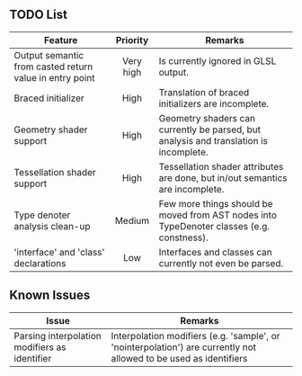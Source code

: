 TODO List
---------

| Feature | Priority | Remarks |
|---------|:--------:|---------|
| Output semantic from casted return value in entry point | Very high | Is currently ignored in GLSL output. |
| Braced initializer | High | Translation of braced initializers are incomplete. |
| Geometry shader support | High | Geometry shaders can currently be parsed, but analysis and translation is incomplete. |
| Tessellation shader support | High | Tessellation shader attributes are done, but in/out semantics are incomplete. |
| Type denoter analysis clean-up | Medium | Few more things should be moved from AST nodes into TypeDenoter classes (e.g. constness). |
| 'interface' and 'class' declarations | Low | Interfaces and classes can currently not even be parsed. |


Known Issues
------------

| Issue | Remarks |
|-------|---------|
| Parsing interpolation modifiers as identifier | Interpolation modifiers (e.g. 'sample', or 'nointerpolation') are currently not allowed to be used as identifiers |
